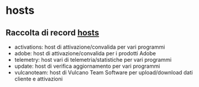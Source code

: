 # hosts

## Raccolta di record [hosts](https://en.wikipedia.org/wiki/Hosts_(file))

- activations: host di attivazione/convalida per vari programmi
- adobe: host di attivazione/convalida per i prodotti Adobe
- telemetry: host vari di telemetria/statistiche per vari programmi
- update: host di verifica aggiornamento per vari programmi
- vulcanoteam: host di Vulcano Team Software per upload/download dati cliente e attivazioni
